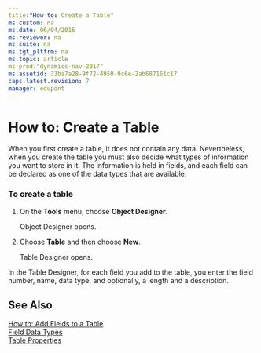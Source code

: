 ```yaml
---
title:"How to: Create a Table"
ms.custom: na
ms.date: 06/04/2016
ms.reviewer: na
ms.suite: na
ms.tgt_pltfrm: na
ms.topic: article
ms-prod:"dynamics-nav-2017"
ms.assetid: 33ba7a28-9f72-4950-9c6e-2ab687161c17
caps.latest.revision: 7
manager: edupont
---
```

# How to: Create a Table
When you first create a table, it does not contain any data. Nevertheless, when you create the table you must also decide what types of information you want to store in it. The information is held in fields, and each field can be declared as one of the data types that are available.  
  
### To create a table  
  
1.  On the **Tools** menu, choose **Object Designer**.  
  
     Object Designer opens.  
  
2.  Choose **Table** and then choose **New**.  
  
     Table Designer opens.  
  
 In the Table Designer, for each field you add to the table, you enter the field number, name, data type, and optionally, a length and a description.  
  
## See Also  
 [How to: Add Fields to a Table](../Topic/How%20to:%20Add%20Fields%20to%20a%20Table.md)   
 [Field Data Types](Field-Data-Types.md)   
 [Table Properties](Table-Properties.md)